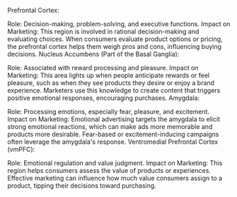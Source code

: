 Prefrontal Cortex:

Role: Decision-making, problem-solving, and executive functions.
Impact on Marketing: This region is involved in rational decision-making and evaluating choices. When consumers evaluate product options or pricing, the prefrontal cortex helps them weigh pros and cons, influencing buying decisions.
Nucleus Accumbens (Part of the Basal Ganglia):

Role: Associated with reward processing and pleasure.
Impact on Marketing: This area lights up when people anticipate rewards or feel pleasure, such as when they see products they desire or enjoy a brand experience. Marketers use this knowledge to create content that triggers positive emotional responses, encouraging purchases.
Amygdala:

Role: Processing emotions, especially fear, pleasure, and excitement.
Impact on Marketing: Emotional advertising targets the amygdala to elicit strong emotional reactions, which can make ads more memorable and products more desirable. Fear-based or excitement-inducing campaigns often leverage the amygdala's response.
Ventromedial Prefrontal Cortex (vmPFC):

Role: Emotional regulation and value judgment.
Impact on Marketing: This region helps consumers assess the value of products or experiences. Effective marketing can influence how much value consumers assign to a product, tipping their decisions toward purchasing.
